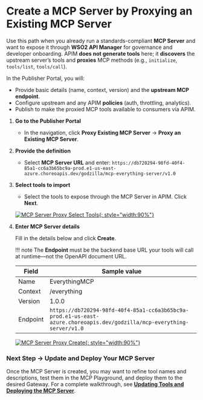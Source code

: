 # Create a MCP Server by Proxying an Existing MCP Server

Use this path when you already run a standards-compliant **MCP Server** and want to expose it through **WSO2 API Manager** for governance and developer onboarding. APIM **does not generate tools** here; it **discovers** the upstream server’s tools and **proxies** MCP methods (e.g., `initialize`, `tools/list`, `tools/call`).

In the Publisher Portal, you will:

* Provide basic details (name, context, version) and the **upstream MCP endpoint**.
* Configure upstream and any APIM **policies** (auth, throttling, analytics).
* Publish to make the proxied MCP tools available to consumers via APIM.

<!-- -->

1. **Go to the Publisher Portal**

    * In the navigation, click **Proxy Existing MCP Server** → **Proxy an Existing MCP Server**.

2. **Provide the definition**

    * Select **MCP Server URL** and enter:
    `https://db720294-98fd-40f4-85a1-cc6a3b65bc9a-prod.e1-us-east-azure.choreoapis.dev/godzilla/mcp-everything-server/v1.0`

3. **Select tools to import**

    * Select the tools to expose through the MCP Server in APIM.
    Click **Next**.

    [![MCP Server Proxy Select Tools]({{base_path}}/assets/img/mcp/create-mcp-server-proxy-tools-selected.png){: style="width:90%"}]({{base_path}}/assets/img/mcp/create-mcp-server-proxy-tools-selected.png)

4. **Enter MCP Server details**

    Fill in the details below and click **Create**.

    !!! note
        The **Endpoint** must be the backend base URL your tools will call at runtime—not the OpenAPI document URL.

    | Field    | Sample value                                                               |
    | -------- | -------------------------------------------------------------------------- |
    | Name     | EverythingMCP                                                                   |
    | Context  | /everything                                                                  |
    | Version  | 1.0.0                                                                      |
    | Endpoint | `https://db720294-98fd-40f4-85a1-cc6a3b65bc9a-prod.e1-us-east-azure.choreoapis.dev/godzilla/mcp-everything-server/v1.0` |

    [![MCP Server Proxy Create]({{base_path}}/assets/img/mcp/create-mcp-servers-proxy-create.png){: style="width:90%"}]({{base_path}}/assets/img/mcp/create-mcp-servers-proxy-create.png)


### Next Step → Update and Deploy Your MCP Server

Once the MCP Server is created, you may want to refine tool names and descriptions, test them in the MCP Playground, and deploy them to the desired Gateway.
For a complete walkthrough, see **[Updating Tools and Deploying the MCP Server](./update-and-deploy-mcp-server.md)**.
